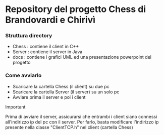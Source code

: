 # Repository del progetto Chess di Brandovardi e Chirivì

### Struttura directory

- Chess : contiene il client in C++
- Server : contiene il server in Java
- docs : contiene i grafici UML ed una presentazione powerpoint del progetto


### Come avviarlo
- Scaricare la cartella Chess (il client) su due pc
- Scaricare la cartella Server (il server) su un solo pc
- Avviare prima il server e poi i client

> [!IMPORTANT]
> Prima di avviare il server, assicurarsi che entrambi i client siano connessi all'indirizzo ip del pc con il server.
> Per farlo, basta modificare l'indirizzo ip presente nella classe "ClientTCP.h" nel client (cartella Chess)